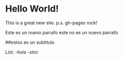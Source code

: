 # Hello World! 

This is a great new site.
p.s. gh-pages rock!

Este es un nuevo parrafo
este no es un nuevo parrafo

##estos es un subtitulo

List:
-hola
-otro
